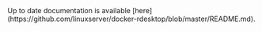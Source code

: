 <!-- DO NOT EDIT THIS FILE MANUALLY -->
<!-- Please read https://github.com/linuxserver/docker-rdesktop/blob/alpine-kde/.github/CONTRIBUTING.md -->Up to date documentation is available [here](https://github.com/linuxserver/docker-rdesktop/blob/master/README.md).
